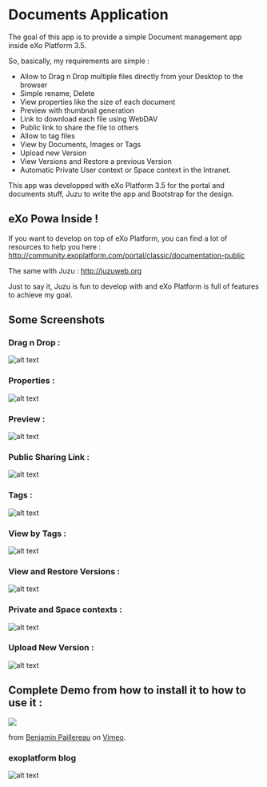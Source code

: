 # Documents Application

The goal of this app is to provide a simple Document management app inside eXo Platform 3.5.

So, basically, my requirements are simple :  
- Allow to Drag n Drop multiple files directly from your Desktop to the browser
- Simple rename, Delete
- View properties like the size of each document
- Preview with thumbnail generation
- Link to download each file using WebDAV
- Public link to share the file to others
- Allow to tag files
- View by Documents, Images or Tags
- Upload new Version
- View Versions and Restore a previous Version
- Automatic Private User context or Space context in the Intranet.

This app was developped with eXo Platform 3.5 for the portal and documents stuff, Juzu to write the app and Bootstrap for the design.

## eXo Powa Inside !

If you want to develop on top of eXo Platform, you can find a lot of resources to help you here :
http://community.exoplatform.com/portal/classic/documentation-public

The same with Juzu : http://juzuweb.org

Just to say it, Juzu is fun to develop with and eXo Platform is full of features to achieve my goal.

## Some Screenshots

### Drag n Drop : 
![alt text](https://raw.github.com/benjp/documents/master/screenshots/02-dragndrop.png "Drag n Drop")

### Properties : 
![alt text](https://raw.github.com/benjp/documents/master/screenshots/03-properties.png "View Properties")

### Preview : 
![alt text](https://raw.github.com/benjp/documents/master/screenshots/04-preview.png "Preview")

### Public Sharing Link : 
![alt text](https://raw.github.com/benjp/documents/master/screenshots/05-sharing.png "Public Sharing")

### Tags : 
![alt text](https://raw.github.com/benjp/documents/master/screenshots/06-tags.png "Tags")

### View by Tags : 
![alt text](https://raw.github.com/benjp/documents/master/screenshots/07-filter-tags.png "View by Tags")

### View and Restore Versions : 
![alt text](https://raw.github.com/benjp/documents/master/screenshots/08-versions.png "View and Restore Versions")

### Private and Space contexts : 
![alt text](https://raw.github.com/benjp/documents/master/screenshots/09-space.png "Space Context")

### Upload New Version : 
![alt text](https://raw.github.com/benjp/documents/master/screenshots/10-upload.png "Upload New Version")


## Complete Demo from how to install it to how to use it :

<p><a href="http://vimeo.com/50831296" target="_vimeo"><img src="https://raw.github.com/benjp/documents/master/screenshots/01-general.png"></img></a></p><p>from <a href="http://vimeo.com/user1241097" target="_vimeo">Benjamin Paillereau</a> on <a href="http://vimeo.com" target="_vimeo">Vimeo</a>.</p>

### exoplatform blog
![alt text](https://www.exoplatform.com/blog/2013/02/06/developing-a-simple-document-management-exo-add-on "blog")

